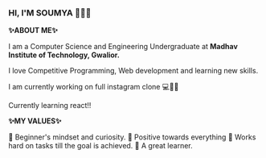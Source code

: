 ### HI, I'M SOUMYA 🙋🏻‍♀️

**✨ABOUT ME✨**

I am a Computer Science and Engineering Undergraduate at **Madhav Institute of Technology, Gwalior.**

I love Competitive Programming, Web development and learning new skills. 

I am currently working on full instagram clone 💻🧑‍💻

Currently learning react!!

**✨MY VALUES✨**

🦋 Beginner's mindset and curiosity. 
🦋 Positive towards everything 
🦋 Works hard on tasks till the goal is achieved. 
🦋 A great learner.


